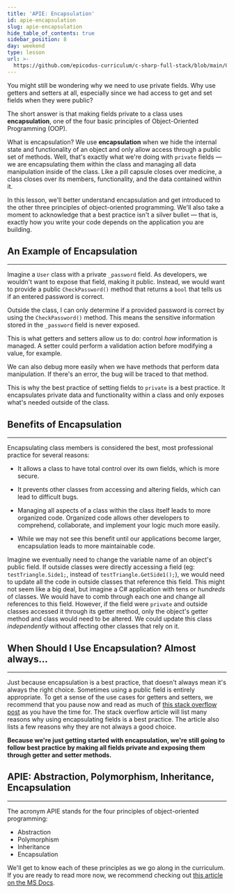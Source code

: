 ```yaml
---
title: 'APIE: Encapsulation'
id: apie-encapsulation
slug: apie-encapsulation
hide_table_of_contents: true
sidebar_position: 8
day: weekend
type: lesson
url: >-
  https://github.com/epicodus-curriculum/c-sharp-full-stack/blob/main/0h_encapsulation.md
---
```


You might still be wondering why we need to use private fields. Why use getters and setters at all, especially since we had access to get and set fields when they were public?

The short answer is that making fields private to a class uses **encapsulation**, one of the four basic principles of Object-Oriented Programming (OOP). 

What is encapsulation? We use **encapsulation** when we hide the internal state and functionality of an object and only allow access through a public set of methods. Well, that's exactly what we're doing with `private` fields — we are encapsulating them within the class and managing all data manipulation inside of the class. Like a pill capsule closes over medicine, a class closes over its members, functionality, and the data contained within it. 

In this lesson, we'll better understand encapsulation and get introduced to the other three principles of object-oriented programming. We'll also take a moment to acknowledge that a best practice isn't a silver bullet — that is, exactly how you write your code depends on the application you are building.

## An Example of Encapsulation
---

Imagine a `User` class with a private `_password` field. As developers, we wouldn't want to expose that field, making it public. Instead, we would want to provide a public `CheckPassword()` method that returns a `bool` that tells us if an entered password is correct. 

Outside the class, I can only determine if a provided password is correct by using the `CheckPassword()` method. This means the sensitive information stored in the `_password` field is never exposed.

This is what getters and setters allow us to do: control _how_ information is managed. A setter could perform a validation action before modifying a value, for example. 

We can also debug more easily when we have methods that perform data manipulation. If there's an error, the bug will be traced to that method.

This is why the best practice of setting fields to `private` is a best practice. It encapsulates private data and functionality within a class and only exposes what's needed outside of the class.

## Benefits of Encapsulation
---

Encapsulating class members is considered the best, most professional practice for several reasons:

* It allows a class to have total control over its own fields, which is more secure.

* It prevents other classes from accessing and altering fields, which can lead to difficult bugs.

* Managing all aspects of a class within the class itself leads to more organized code. Organized code allows other developers to comprehend, collaborate, and implement your logic much more easily.

* While we may not see this benefit until our applications become larger, encapsulation leads to more maintainable code. 

Imagine we eventually need to change the variable name of an object's public field. If outside classes were directly accessing a field (eg: `testTriangle.Side1;`, instead of `testTriangle.GetSide1();`), we would need to update all the code in outside classes that reference this field. This might not seem like a big deal, but imagine a C# application with tens or _hundreds_ of classes. We would have to comb through each one and change all references to this field. However, if the field were `private` and outside classes accessed it through its getter method, only the object's getter method and class would need to be altered. We could update this class _independently_ without affecting other classes that rely on it.

## When Should I Use Encapsulation? Almost always...
---

Just because encapsulation is a best practice, that doesn't always mean it's always the right choice. Sometimes using a public field is entirely appropriate. To get a sense of the use cases for getters and setters, we recommend that you pause now and read as much of [this stack overflow post](https://stackoverflow.com/questions/1568091/why-use-getters-and-setters-accessors) as you have the time for. The stack overflow article will list many reasons why using encapsulating fields is a best practice. The article also lists a few reasons why they are not always a good choice.

**Because we're just getting started with encapsulation, we're still going to follow best practice by making all fields private and exposing them through getter and setter methods.** 

## APIE: Abstraction, Polymorphism, Inheritance, Encapsulation
---

The acronym APIE stands for the four principles of object-oriented programming:

* Abstraction
* Polymorphism
* Inheritance
* Encapsulation

We'll get to know each of these principles as we go along in the curriculum. If you are ready to read more now, we recommend checking out [this article on the MS Docs](https://learn.microsoft.com/en-us/dotnet/csharp/fundamentals/tutorials/oop).
